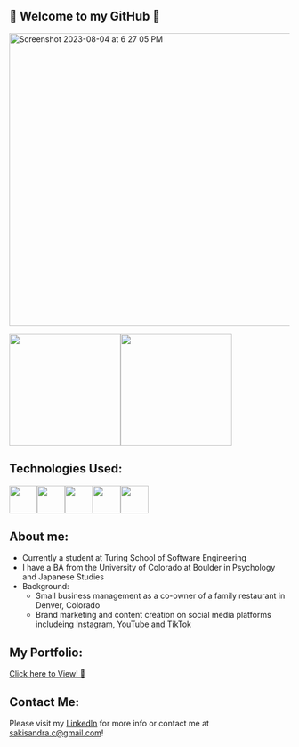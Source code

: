 ## 🌸 Welcome to my GitHub 🌸

<img width="526" alt="Screenshot 2023-08-04 at 6 27 05 PM" src="https://github.com/sakisandrac/sakisandrac/assets/118419729/29f2a0ca-59eb-4a16-b554-93d4521a44cf">


<img height="200px" src="https://github-readme-stats.vercel.app/api/top-langs/?username=anuraghazra&layout=compact" /><img height="200px" src="https://github-readme-stats.vercel.app/api?username=sakisandrac" />

## Technologies Used:
<img src="https://github.com/sakisandrac/sakisandrac/assets/118419729/1d7ca95d-2590-4956-a70d-36493f0f5b57" width="50px" /><img src="https://github.com/sakisandrac/sakisandrac/assets/118419729/5603e596-c421-4b5f-ac27-bf89cd2c4400" width="50px" /><img src="https://github.com/sakisandrac/sakisandrac/assets/118419729/ed416d29-afbc-492a-93ec-d20e7e8ef2c2" width="50px" /><img src="https://github.com/sakisandrac/sakisandrac/assets/118419729/9c63eb7c-788c-449d-a07f-6231df9023e6" width="50px" /><img src="https://github.com/sakisandrac/sakisandrac/assets/118419729/e4cfe684-f621-434e-b507-d37fc35bc7bd" width="50px" />

## About me:
- Currently a student at Turing School of Software Engineering
- I have a BA from the University of Colorado at Boulder in Psychology and Japanese Studies
- Background:
  - Small business management as a co-owner of a family restaurant in Denver, Colorado
  - Brand marketing and content creation on social media platforms includeing Instagram, YouTube and TikTok

## My Portfolio:
<a href="https://saki-c-portfolio.vercel.app/">Click here to View! 🌸</a>

## Contact Me:
Please visit my <a href="https://www.linkedin.com/in/saki-c-a7306b259/">LinkedIn</a> for more info or contact me at sakisandra.c@gmail.com!
